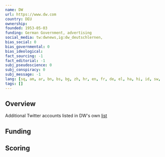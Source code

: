 ```yaml
---
name: DW
url: https://www.dw.com
country: DEU
ownership:
founded: 1953-05-03
funding: German Government, advertising
social_media: tw:dwnews,ig:dw_deutschlernen,
bias_social: 0
bias_governmental: 0
bias_ideological:
fact_sourcing: -1
fact_editorial: -1
subj_pseudoscience: 0
subj_conspiracy: 0
subj_message: -1
lang: [sq, am, ar, bn, bs, bg, zh, hr, en, fr, de, el, ha, hi, id, sw, mk, ps, fa, pl, pt, ro, ru, sr, es, tr, uk, ur]
tags: []
---
```


## Overview

Additional Twitter accounts listed in DW's own [list](https://twitter.com/i/lists/1232638662917095424)

## Funding

## Scoring
